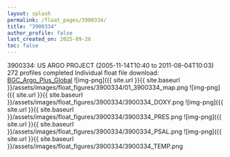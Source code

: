 ```yaml
---
layout: splash
permalink: /float_pages/3900334/
title: "3900334"
author_profile: false
last_created_on: 2025-09-26
toc: false
---
```

 
3900334: US ARGO PROJECT (2005-11-14T10:40 to 2011-08-04T10:03)
272 profiles completed
Individual float file download: [BGC_Argo_Plus_Global](https://ftp.soest.hawaii.edu/bgc_argo_plus/Individual_Floats/outliers_removed/3900334_Sprof_processed.nc)
![img-png]({{ site.url }}{{ site.baseurl }}/assets/images/float_figures/3900334/01_3900334_map.png
![img-png]({{ site.url }}{{ site.baseurl }}/assets/images/float_figures/3900334/3900334_DOXY.png
![img-png]({{ site.url }}{{ site.baseurl }}/assets/images/float_figures/3900334/3900334_PRES.png
![img-png]({{ site.url }}{{ site.baseurl }}/assets/images/float_figures/3900334/3900334_PSAL.png
![img-png]({{ site.url }}{{ site.baseurl }}/assets/images/float_figures/3900334/3900334_TEMP.png
